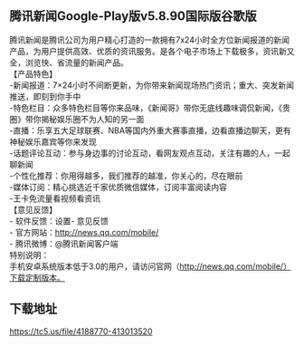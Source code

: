 ## 腾讯新闻Google-Play版v5.8.90国际版谷歌版
腾讯新闻是腾讯公司为用户精心打造的一款拥有7x24小时全方位新闻报道的新闻产品，为用户提供高效、优质的资讯服务。是各个电子市场上下载极多，资讯新又全，浏览快、省流量的新闻产品。 <br>【产品特色】 <br>-新闻报道：7×24小时不间断更新，为你带来新闻现场热门资讯；重大、突发新闻推送，即刻到你手中 <br>-特色栏目：众多特色栏目等你来品味，《新闻哥》带你无底线趣味调侃新闻，《贵圈》带你揭秘娱乐圈不为人知的另一面 <br>-直播：乐享五大足球联赛、NBA等国内外重大赛事直播，边看直播边聊天，更有神秘娱乐嘉宾等你来发现 <br>-话题评论互动：参与身边事的讨论互动，看网友观点互动，关注有趣的人，一起聊新闻 <br>-个性化推荐：你用得越多，我们推荐的越准，你关心的，尽在眼前 <br>-媒体订阅：精心挑选近千家优质微信媒体，订阅丰富阅读内容 <br>-王卡免流量看视频看资讯 <br>【意见反馈】 <br>- 软件反馈：设置- 意见反馈 <br>- 官方网站：http://news.qq.com/mobile/ <br>- 腾讯微博：@腾讯新闻客户端 <br>特别说明： <br>手机安卓系统版本低于3.0的用户，请访问官网（http://news.qq.com/mobile/）下载定制版本。
## 下载地址
https://tc5.us/file/4188770-413013520